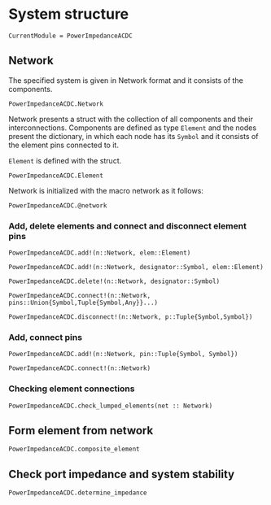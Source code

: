 # System structure

```@meta
CurrentModule = PowerImpedanceACDC
```

## Network
The specified system is given in Network format and it consists of the components.
```@docs
PowerImpedanceACDC.Network
```

Network presents a struct with the collection of all components and their interconnections. Components are defined as type `Element` and the nodes present the dictionary, in which each node has its `Symbol` and it consists of the element pins connected to it.

`Element` is defined with the struct.
```@docs
PowerImpedanceACDC.Element
```

Network is initialized with the macro network as it follows:
```@docs
PowerImpedanceACDC.@network
```

### Add, delete elements and connect and disconnect element pins
```@docs
PowerImpedanceACDC.add!(n::Network, elem::Element)
```

```@docs
PowerImpedanceACDC.add!(n::Network, designator::Symbol, elem::Element)
```

```@docs
PowerImpedanceACDC.delete!(n::Network, designator::Symbol)
```

```@docs
PowerImpedanceACDC.connect!(n::Network, pins::Union{Symbol,Tuple{Symbol,Any}}...)
```

```@docs
PowerImpedanceACDC.disconnect!(n::Network, p::Tuple{Symbol,Symbol})
```



### Add, connect pins
```@docs
PowerImpedanceACDC.add!(n::Network, pin::Tuple{Symbol, Symbol})
```

```@docs
PowerImpedanceACDC.connect!(n::Network)
```

### Checking element connections
```@docs
PowerImpedanceACDC.check_lumped_elements(net :: Network)
```

## Form element from network
```@docs
PowerImpedanceACDC.composite_element
```

## Check port impedance and system stability

```@docs
PowerImpedanceACDC.determine_impedance
```
